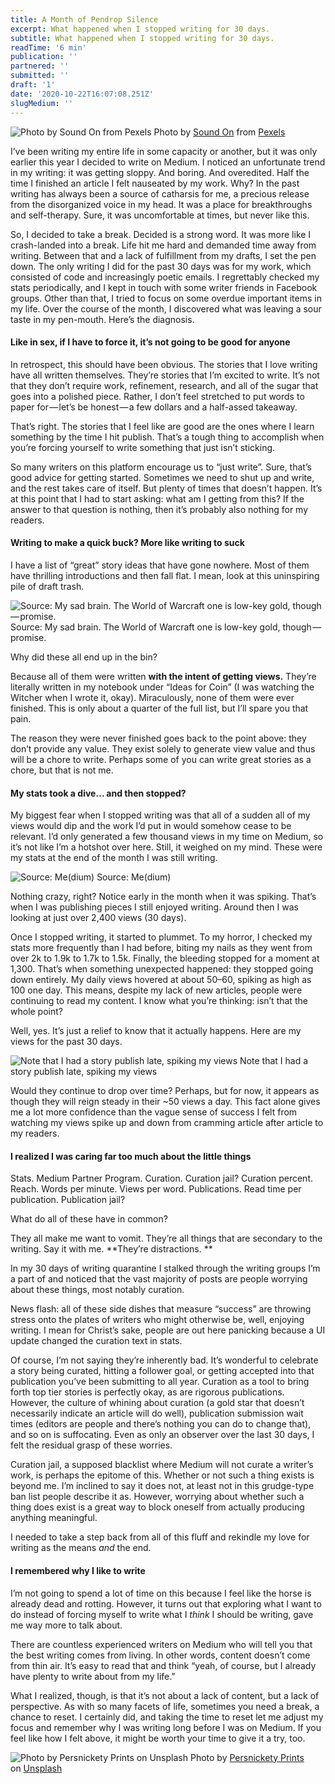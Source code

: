 ```yaml
---
title: A Month of Pendrop Silence
excerpt: What happened when I stopped writing for 30 days.
subtitle: What happened when I stopped writing for 30 days.
readTime: '6 min'
publication: ''
partnered: ''
submitted: ''
draft: '1'
date: '2020-10-22T16:07:08.251Z'
slugMedium: ''
---
```


![Photo by [Sound On](https://www.pexels.com/@sound-on?utm_content=attributionCopyText&utm_medium=referral&utm_source=pexels) from [Pexels](https://www.pexels.com/photo/close-up-photo-of-woman-in-yellow-shirt-3761026/?utm_content=attributionCopyText&utm_medium=referral&utm_source=pexels)](https://cdn-images-1.medium.com/max/2560/1*i3SkPL_eqTJbcGNFCr0VrQ.jpeg)
Photo by [Sound On](https://www.pexels.com/@sound-on?utm_content=attributionCopyText&utm_medium=referral&utm_source=pexels) from [Pexels](https://www.pexels.com/photo/close-up-photo-of-woman-in-yellow-shirt-3761026/?utm_content=attributionCopyText&utm_medium=referral&utm_source=pexels)

I’ve been writing my entire life in some capacity or another, but it was only earlier this year I decided to write on Medium. I noticed an unfortunate trend in my writing: it was getting sloppy. And boring. And overedited. Half the time I finished an article I felt nauseated by my work. Why? In the past writing has always been a source of catharsis for me, a precious release from the disorganized voice in my head. It was a place for breakthroughs and self-therapy. Sure, it was uncomfortable at times, but never like this.

So, I decided to take a break. Decided is a strong word. It was more like I crash-landed into a break. Life hit me hard and demanded time away from writing. Between that and a lack of fulfillment from my drafts, I set the pen down. The only writing I did for the past 30 days was for my work, which consisted of code and increasingly poetic emails. I regrettably checked my stats periodically, and I kept in touch with some writer friends in Facebook groups. Other than that, I tried to focus on some overdue important items in my life. Over the course of the month, I discovered what was leaving a sour taste in my pen-mouth. Here’s the diagnosis.

#### Like in sex, if I have to force it, it’s not going to be good for anyone

In retrospect, this should have been obvious. The stories that I love writing have all written themselves. They’re stories that I’m excited to write. It’s not that they don’t require work, refinement, research, and all of the sugar that goes into a polished piece. Rather, I don’t feel stretched to put words to paper for — let’s be honest — a few dollars and a half-assed takeaway.

That’s right. The stories that I feel like are good are the ones where I learn something by the time I hit publish. That’s a tough thing to accomplish when you’re forcing yourself to write something that just isn’t sticking. 

So many writers on this platform encourage us to “just write”. Sure, that’s good advice for getting started. Sometimes we need to shut up and write, and the rest takes care of itself. But plenty of times that doesn’t happen. It’s at this point that I had to start asking: what am I getting from this? If the answer to that question is nothing, then it’s probably also nothing for my readers. 

#### Writing to make a quick buck? More like writing to suck

I have a list of “great” story ideas that have gone nowhere. Most of them have thrilling introductions and then fall flat. I mean, look at this uninspiring pile of draft trash.

![Source: My sad brain. The World of Warcraft one is low-key gold, though — promise.](https://cdn-images-1.medium.com/max/800/1*quBawUEtxlIqTmAudVZsVg.png)
Source: My sad brain. The World of Warcraft one is low-key gold, though — promise.

Why did these all end up in the bin?

Because all of them were written **with the intent of getting views.** They’re literally written in my notebook under “Ideas for Coin” (I was watching the Witcher when I wrote it, okay). Miraculously, none of them were ever finished. This is only about a quarter of the full list, but I’ll spare you that pain. 

The reason they were never finished goes back to the point above: they don’t provide any value. They exist solely to generate view value and thus will be a chore to write. Perhaps some of you can write great stories as a chore, but that is not me. 

#### My stats took a dive… and then stopped?

My biggest fear when I stopped writing was that all of a sudden all of my views would dip and the work I’d put in would somehow cease to be relevant. I’d only generated a few thousand views in my time on Medium, so it’s not like I’m a hotshot over here. Still, it weighed on my mind. These were my stats at the end of the month I was still writing.

![Source: Me(dium)](https://cdn-images-1.medium.com/max/800/1*AFetdzfJ53TlxTDNyKA7Lg.png)
Source: Me(dium)

Nothing crazy, right? Notice early in the month when it was spiking. That’s when I was publishing pieces I still enjoyed writing. Around then I was looking at just over 2,400 views (30 days). 

Once I stopped writing, it started to plummet. To my horror, I checked my stats more frequently than I had before, biting my nails as they went from over 2k to 1.9k to 1.7k to 1.5k. Finally, the bleeding stopped for a moment at 1,300. That’s when something unexpected happened: they stopped going down entirely. My daily views hovered at about 50–60, spiking as high as 100 one day. This means, despite my lack of new articles, people were continuing to read my content. I know what you’re thinking: isn’t that the whole point?

Well, yes. It’s just a relief to know that it actually happens. Here are my views for the past 30 days. 

![Note that I had a story publish late, spiking my views](https://cdn-images-1.medium.com/max/800/1*KAggM8LP6BE3cj5BDxvijQ.png)
Note that I had a story publish late, spiking my views

Would they continue to drop over time? Perhaps, but for now, it appears as though they will reign steady in their ~50 views a day. This fact alone gives me a lot more confidence than the vague sense of success I felt from watching my views spike up and down from cramming article after article to my readers.

#### I realized I was caring far too much about the little things

Stats. Medium Partner Program. Curation. Curation jail? Curation percent. Reach. Words per minute. Views per word. Publications. Read time per publication. Publication jail? 

What do all of these have in common?

They all make me want to vomit. They’re all things that are secondary to the writing. Say it with me. **They’re distractions. **

In my 30 days of writing quarantine I stalked through the writing groups I’m a part of and noticed that the vast majority of posts are people worrying about these things, most notably curation. 

News flash: all of these side dishes that measure “success” are throwing stress onto the plates of writers who might otherwise be, well, enjoying writing. I mean for Christ’s sake, people are out here panicking because a UI update changed the curation text in stats. 

Of course, I’m not saying they’re inherently bad. It’s wonderful to celebrate a story being curated, hitting a follower goal, or getting accepted into that publication you’ve been submitting to all year. Curation as a tool to bring forth top tier stories is perfectly okay, as are rigorous publications. However, the culture of whining about curation (a gold star that doesn’t necessarily indicate an article will do well), publication submission wait times (editors are people and there’s nothing you can do to change that), and so on is suffocating. Even as only an observer over the last 30 days, I felt the residual grasp of these worries. 

Curation jail, a supposed blacklist where Medium will not curate a writer’s work, is perhaps the epitome of this. Whether or not such a thing exists is beyond me. I’m inclined to say it does not, at least not in this grudge-type ban list people describe it as. However, worrying about whether such a thing does exist is a great way to block oneself from actually producing anything meaningful. 

I needed to take a step back from all of this fluff and rekindle my love for writing as the means _and_ the end. 

#### I remembered why I like to write

I’m not going to spend a lot of time on this because I feel like the horse is already dead and rotting. However, it turns out that exploring what I want to do instead of forcing myself to write what I _think_ I should be writing, gave me way more to talk about. 

There are countless experienced writers on Medium who will tell you that the best writing comes from living. In other words, content doesn’t come from thin air. It’s easy to read that and think “yeah, of course, but I already have plenty to write about from my life.” 

What I realized, though, is that it’s not about a lack of content, but a lack of perspective. As with so many facets of life, sometimes you need a break, a chance to reset. I certainly did, and taking the time to reset let me adjust my focus and remember why I was writing long before I was on Medium. If you feel like how I felt above, it might be worth your time to give it a try, too. 

![Photo by [Persnickety Prints](https://unsplash.com/@persnicketyprints?utm_source=medium&utm_medium=referral) on [Unsplash](https://unsplash.com?utm_source=medium&utm_medium=referral)](https://cdn-images-1.medium.com/max/800/0*FxZQAAoYlhonIzF9)
Photo by [Persnickety Prints](https://unsplash.com/@persnicketyprints?utm_source=medium&utm_medium=referral) on [Unsplash](https://unsplash.com?utm_source=medium&utm_medium=referral)